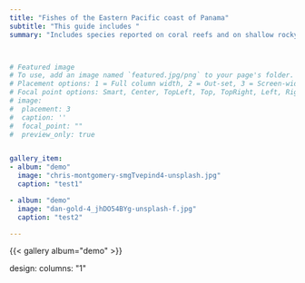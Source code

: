 ```yaml
---
title: "Fishes of the Eastern Pacific coast of Panama"
subtitle: "This guide includes "
summary: "Includes species reported on coral reefs and on shallow rocky shores in the Coiba National Park and the Pearl Islands."



# Featured image
# To use, add an image named `featured.jpg/png` to your page's folder.
# Placement options: 1 = Full column width, 2 = Out-set, 3 = Screen-width
# Focal point options: Smart, Center, TopLeft, Top, TopRight, Left, Right, BottomLeft, Bottom, BottomRight
# image:
#  placement: 3
#  caption: ''
#  focal_point: ""
#  preview_only: true


gallery_item:
- album: "demo"
  image: "chris-montgomery-smgTvepind4-unsplash.jpg"
  caption: "test1"

- album: "demo"
  image: "dan-gold-4_jhDO54BYg-unsplash-f.jpg"
  caption: "test2"

---
```

{{< gallery album="demo" >}}

design:
  columns: "1"


